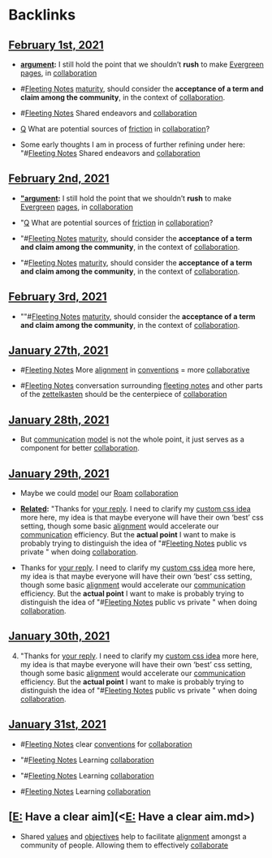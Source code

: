 
# Backlinks
## [February 1st, 2021](<February 1st, 2021.md>)
- **[argument](<argument.md>):** I still hold the point that we shouldn’t **rush** to make [Evergreen](<Evergreen.md>) [pages](<pages.md>), in [collaboration](<collaboration.md>)

- #[Fleeting Notes](<Fleeting Notes.md>) [maturity](<maturity.md>), should consider the **acceptance of a term and claim among the community**, in the context of [collaboration](<collaboration.md>).

- #[Fleeting Notes](<Fleeting Notes.md>) Shared endeavors and [collaboration](<collaboration.md>)

- [Q](<Q.md>) What are potential sources of [friction](<friction.md>) in [collaboration](<collaboration.md>)?

- Some early thoughts I am in process of further refining under here: "#[Fleeting Notes](<Fleeting Notes.md>) Shared endeavors and [collaboration](<collaboration.md>)

## [February 2nd, 2021](<February 2nd, 2021.md>)
- **["argument](<"argument.md>):** I still hold the point that we shouldn’t **rush** to make [Evergreen](<Evergreen.md>) [pages](<pages.md>), in [collaboration](<collaboration.md>)

- "[Q](<Q.md>) What are potential sources of [friction](<friction.md>) in [collaboration](<collaboration.md>)?

- "#[Fleeting Notes](<Fleeting Notes.md>) [maturity](<maturity.md>), should consider the **acceptance of a term and claim among the community**, in the context of [collaboration](<collaboration.md>).

- "#[Fleeting Notes](<Fleeting Notes.md>) [maturity](<maturity.md>), should consider the **acceptance of a term and claim among the community**, in the context of [collaboration](<collaboration.md>).

## [February 3rd, 2021](<February 3rd, 2021.md>)
- ""#[Fleeting Notes](<Fleeting Notes.md>) [maturity](<maturity.md>), should consider the **acceptance of a term and claim among the community**, in the context of [collaboration](<collaboration.md>).

## [January 27th, 2021](<January 27th, 2021.md>)
- #[Fleeting Notes](<Fleeting Notes.md>) More [alignment](<alignment.md>) in [conventions](<conventions.md>) = more [collaborative]([collaboration](<collaboration.md>))

- #[Fleeting Notes](<Fleeting Notes.md>) conversation surrounding [fleeting notes](<fleeting notes.md>) and other parts of the [zettelkasten](<zettelkasten.md>) should be the centerpiece of [collaboration](<collaboration.md>)

## [January 28th, 2021](<January 28th, 2021.md>)
- But [communication](<communication.md>) [model](<model.md>) is not the whole point, it just serves as a component for better [collaboration](<collaboration.md>).

## [January 29th, 2021](<January 29th, 2021.md>)
- Maybe we could [model](<model.md>) our [Roam](<Roam.md>) [collaboration](<collaboration.md>)

- **[Related](<Related.md>):** "Thanks for [your reply](((n_PNVqwuw))). I need to clarify my [custom css idea](((FehE8jv6_))) more here, my idea is that maybe everyone will have their own ‘best’ css setting, though some basic [alignment](<alignment.md>) would accelerate our [communication](<communication.md>) efficiency. But the **actual point** I want to make is probably trying to distinguish the idea of "#[Fleeting Notes](<Fleeting Notes.md>) public vs private " when doing [collaboration](<collaboration.md>).

- Thanks for [your reply](((n_PNVqwuw))). I need to clarify my [custom css idea](((FehE8jv6_))) more here, my idea is that maybe everyone will have their own ‘best’ css setting, though some basic [alignment](<alignment.md>) would accelerate our [communication](<communication.md>) efficiency. But the **actual point** I want to make is probably trying to distinguish the idea of "#[Fleeting Notes](<Fleeting Notes.md>) public vs private " when doing [collaboration](<collaboration.md>).

## [January 30th, 2021](<January 30th, 2021.md>)
4. "Thanks for [your reply](((n_PNVqwuw))). I need to clarify my [custom css idea](((FehE8jv6_))) more here, my idea is that maybe everyone will have their own ‘best’ css setting, though some basic [alignment](<alignment.md>) would accelerate our [communication](<communication.md>) efficiency. But the **actual point** I want to make is probably trying to distinguish the idea of "#[Fleeting Notes](<Fleeting Notes.md>) public vs private " when doing [collaboration](<collaboration.md>).

## [January 31st, 2021](<January 31st, 2021.md>)
- #[Fleeting Notes](<Fleeting Notes.md>) clear [conventions](<conventions.md>) for [collaboration](<collaboration.md>)

- "#[Fleeting Notes](<Fleeting Notes.md>) Learning [collaboration](<collaboration.md>)

- "#[Fleeting Notes](<Fleeting Notes.md>) Learning [collaboration](<collaboration.md>)

- #[Fleeting Notes](<Fleeting Notes.md>) Learning [collaboration](<collaboration.md>)

## [[E:](<[E:.md>) Have a clear aim](<[E:](<E:.md>) Have a clear aim.md>)
- Shared [values](<values.md>) and [objectives](<objectives.md>) help to facilitate [alignment](<alignment.md>) amongst a community of people. Allowing them to effectively [collaborate]([collaboration](<collaboration.md>))

